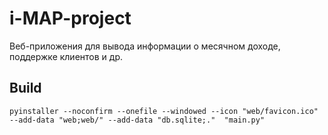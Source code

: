 # i-MAP-project

Веб-приложения для вывода информации о месячном доходе, поддержке клиентов и др.

## Build
```
pyinstaller --noconfirm --onefile --windowed --icon "web/favicon.ico" --add-data "web;web/" --add-data "db.sqlite;."  "main.py"
```
